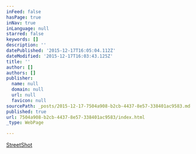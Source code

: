 ```yaml
---
inFeed: false
hasPage: true
inNav: true
inLanguage: null
starred: false
keywords: []
description: ''
datePublished: '2015-12-17T16:05:04.112Z'
dateModified: '2015-12-17T16:03:43.125Z'
title: ''
author: []
authors: []
publisher:
  name: null
  domain: null
  url: null
  favicon: null
sourcePath: _posts/2015-12-17-7504a908-b2cb-4437-8e57-338401ac9583.md
published: true
url: 7504a908-b2cb-4437-8e57-338401ac9583/index.html
_type: WebPage

---
```

[StreetShot][0]

[0]: https://thegrid.ai/streetshots/